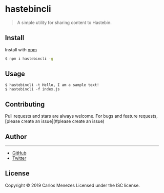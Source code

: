 # hastebincli

> A simple utility for sharing content to Hastebin.

## Install

Install with [npm](https://www.npmjs.com/)

```sh
$ npm i hastebincli -g
```

## Usage

```shell
$ hastebincli -t Hello, I am a sample text!
$ hastebincli -f index.js
```

## Contributing

Pull requests and stars are always welcome. For bugs and feature requests, [please create an issue](#please create an issue)

## Author

***

* [GitHub](https://github.com/carlos-menezes)
* [Twitter](http://twitter.com/c_mnzs)

## License

Copyright © 2019 Carlos Menezes
Licensed under the ISC license.
